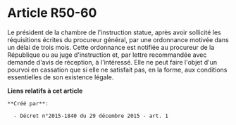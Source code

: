# Article R50-60

Le président de la chambre de l'instruction statue, après avoir sollicité les réquisitions écrites du procureur général, par
une ordonnance motivée dans un délai de trois mois. Cette ordonnance est notifiée au procureur de la République ou au juge
d'instruction et, par lettre recommandée avec demande d'avis de réception, à l'intéressé. Elle ne peut faire l'objet d'un
pourvoi en cassation que si elle ne satisfait pas, en la forme, aux conditions essentielles de son existence légale.

**Liens relatifs à cet article**

	**Créé par**:

	  - Décret n°2015-1840 du 29 décembre 2015 - art. 1
